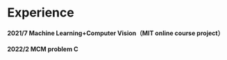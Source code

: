 # Experience

#### 2021/7   Machine Learning+Computer Vision（MIT online course project）  
#### 2022/2   MCM problem C
